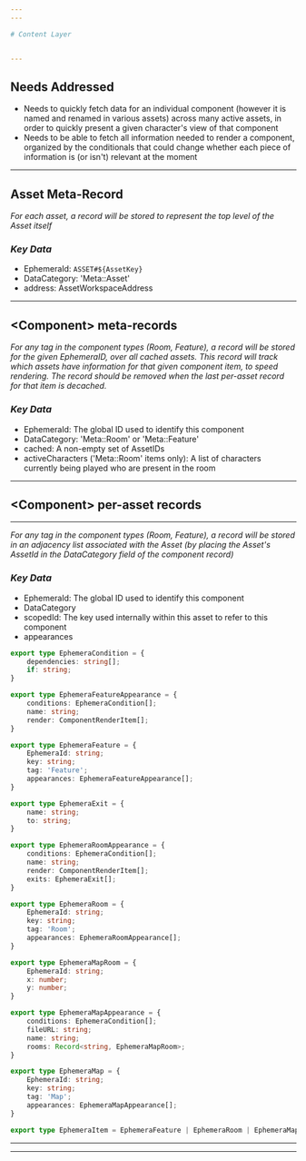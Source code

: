 ```yaml
---
---

# Content Layer


---
```


## Needs Addressed

- Needs to quickly fetch data for an individual component (however it is named and
renamed in various assets) across many active assets, in order to quickly present a given
character's view of that component
- Needs to be able to fetch all information needed to render a component, organized
by the conditionals that could change whether each piece of information is (or isn't) relevant
at the moment

---

## Asset Meta-Record

*For each asset, a record will be stored to represent the top level of the Asset itself*

### *Key Data*

- EphemeraId: `ASSET#${AssetKey}`
- DataCategory: 'Meta::Asset'
- address: AssetWorkspaceAddress

---

## <Component\> meta-records

*For any tag in the component types (Room, Feature), a record will be stored for the given EphemeraID, over*
*all cached assets.  This record will track which assets have information for that given component item,*
*to speed rendering.  The record should be removed when the last per-asset record for that item is decached.*

### *Key Data*

- EphemeraId: The global ID used to identify this component
- DataCategory: 'Meta::Room' or 'Meta::Feature'
- cached: A non-empty set of AssetIDs
- activeCharacters ('Meta::Room' items only):  A list of characters currently being played who are present
in the room

---

## <Component\> per-asset records

---

*For any tag in the component types (Room, Feature), a record will be stored in an adjacency list associated with*
*the Asset (by placing the Asset's AssetId in the DataCategory field of the component record)*

### *Key Data*

- EphemeraId: The global ID used to identify this component
- DataCategory
- scopedId:  The key used internally within this asset to refer to this component
- appearances

```ts
export type EphemeraCondition = {
    dependencies: string[];
    if: string;
}

export type EphemeraFeatureAppearance = {
    conditions: EphemeraCondition[];
    name: string;
    render: ComponentRenderItem[];
}

export type EphemeraFeature = {
    EphemeraId: string;
    key: string;
    tag: 'Feature';
    appearances: EphemeraFeatureAppearance[];
}

export type EphemeraExit = {
    name: string;
    to: string;
}

export type EphemeraRoomAppearance = {
    conditions: EphemeraCondition[];
    name: string;
    render: ComponentRenderItem[];
    exits: EphemeraExit[];
}

export type EphemeraRoom = {
    EphemeraId: string;
    key: string;
    tag: 'Room';
    appearances: EphemeraRoomAppearance[];
}

export type EphemeraMapRoom = {
    EphemeraId: string;
    x: number;
    y: number;
}

export type EphemeraMapAppearance = {
    conditions: EphemeraCondition[];
    fileURL: string;
    name: string;
    rooms: Record<string, EphemeraMapRoom>;
}

export type EphemeraMap = {
    EphemeraId: string;
    key: string;
    tag: 'Map';
    appearances: EphemeraMapAppearance[];
}

export type EphemeraItem = EphemeraFeature | EphemeraRoom | EphemeraMap
```

---
---